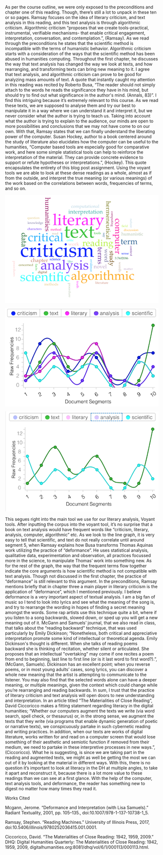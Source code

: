 As per the course outline, we were only exposed to the preconditions and chapter one of this reading. Though, there’s still a lot to unpack in these ten or so pages. Ramsay focuses on the idea of literary criticism, and text analysis in this reading, and this text analysis is through algorithmic criticism. Algorithmic criticism “proposes that we create tools-practical, instrumental, verifiable mechanisms- that enable critical engagement, interpretation, conversation, and contemplation.”, (Ramsay).  As we read through the preconditions he states that the scientific method is incompatible with the terms of humanistic behavior. Algorithmic criticism starts with a consideration of the ways that the scientific method has been abused in humanities computing. Throughout the first chapter, he discusses the way that text analysis has changed the way we look at texts, and how rearranging, and transforming texts can bring new meaning to it. I agree that text analysis, and algorithmic criticism can prove to be good for analyzing mass amounts of text. A quote that instantly caught my attention in this reading was recited by Roberto Busa, “The reader should not simply attach to the words he reads the significance they have in his mind, but should try to find out what significance in the author's mind. (Annals, 83)”. I find this intriguing because it’s extremely relevant to this course. As we read these texts, we are supposed to analyse them and try our best to manipulate it in a way where we can understand it and interpret it, but we never consider what the author is trying to teach us. Taking into account what the author is trying to explain to the audience, our minds are open to more possibilities and conclusions that we may not have come to on our own. With that, Ramsay states that we can finally understand the liberating power of the computer. Susan Hockey, author to a book centered around the study of literature also elucidates how the computer can be useful to the humanities, “Computer based tools are especially good for comparative work, and here some simple statistical tools can help to reinforce the interpretation of the material. They can provide concrete evidence to support or refute hypotheses or interpretations.”, (Hockey). This quote encapsulates the entirety of this blog post assignment. Using the voyant tools we are able to look at these dense readings as a whole, almost as if from the outside, and interpret the true meaning (or various meanings) of the work based on the correlations between words, frequencies of terms, and so on. 

![](Images/wordcloud.png)

![](Images/trends.png)

![](Images/trends2.png)

This segues right into the main tool we use for our literary analysis, Voyant tools. After inputting the corpus into the voyant tool, it’s no surprise that a book on text analysis would have frequent words like “criticism, literary, analysis, computer, algorithmic” etc. As we look to the line graph, it is very easy to tell that scientific, and text do not really correlate until around segment 5, when Ramsay explains how Busa transforms Thomas Aquinas work utilizing the practice of “deformance”. He uses statistical analysis, qualitative data, experimentation and observation, all practices focussed more in the science, to manipulate Thomas’ work into something new. As for the rest of the graph, the way that the frequent terms flow together indicate the core arguments is how scientific method is not compatible with text analysis.
Though not discussed in the first chapter, the practice of “deformance” is still relevant to this argument. In the preconditions, Ramsay mentions briefly that in chapter three a main player in literary criticism is the application of “deformance”, which I mentioned previously. I believe deformance is a very important aspect of textual analysis. I am a big fan of music so I tend to look into lyrics and see what the meaning of the song is, and try to rearrange the wording in hopes of finding a secret meaning amongst the words. Some rap artists use this technique quite a bit, where if you listen to a song backwards, slowed down, or sped up you will get a new meaning out of it. McGann and Samuels’ journal, that we also read in class, that talks about the “reading backward” technique, that was used particularly by Emily Dickinson; “Nonetheless, both critical and appreciative interpretation promote some kind of intellectual or theoretical agenda. Emily Dickinson's thought is different. When she talks of reading poems backward she is thinking of recitation, whether silent or articulated. She proposes that an intellectual "overtaking" may come if one recites a poem from end to beginning, last line to first line (or is it last word to first word?).”, (McGann, Samuels). Dickinson has an excellent point; when you reverse poems, or in most young adults’ cases, song lyrics, you can discover a whole new meaning that the artist is attempting to communicate to the listener. You may also find that the selected words alone can have a deeper meaning, or multiple meanings, given the context which could change while you’re rearranging and reading backwards.
In sum, I trust that the practice of literary criticism and text analysis will open doors to new understanding and interpretation. In an article titled “The Materialities of Close Reading”, David Ciccoricco makes a fitting statement regarding literacy in the digital humanities; “Whether our computers augment the texts we write (via word search, spell check, or thesaurus) or, in the strong sense, we augment the texts that they write (via programs that enable dynamic generation of poetic or narrative texts), we conspicuously partake in such cybernetic reading and writing practices. In addition, when our texts are works of digital literature, works written for and read on a computer screen that would lose something of their aesthetic and semiotic function if removed from their medium,  we need to partake in these interpretive processes in new ways.”, (Ciccoricco). What he is suggesting, is since we are taking part in the reading and augmented texts, we might as well be getting the most we can out of it by looking at the material in different ways. With this, there is no question it’s important to look at literacy in the DH at multiple angles, to take it apart and reconstruct it, because there is a lot more value to these readings than we can see at a first glance. With the help of the computer, text analysis tools, and deformance, the reader has something new to digest no matter how many times they read it.


Works Cited

Mcgann, Jerome. “Deformance and Interpretation (with Lisa Samuels).” Radiant Textuality, 2001, pp. 105–135., doi:10.1007/978-1-137-10738-1_5.

Ramsay, Stephen. “Reading Machines.” University of Illinois Press, 2017, doi:10.5406/illinois/9780252036415.001.0001.

Ciccoricco, David. “The Materialities of Close Reading: 1942, 1959, 2009.” DHQ: Digital Humanities Quarterly: The Materialities of Close Reading: 1942, 1959, 2009, digitalhumanities.org:8081/dhq/vol/6/1/000113/000113.html.

